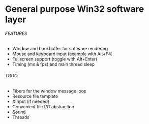# General purpose Win32 software layer

###### FEATURES
* Window and backbuffer for software rendering
* Mouse and keyboard input (example with Alt+F4)
* Fullscreen support (toggle with Alt+Enter)
* Timing (ms & fps) and main thread sleep

###### TODO
* Fibers for the window message loop
* Resource file template
* XInput (if needed)
* Convenient file I/O abstraction
* Sound
* Threads
